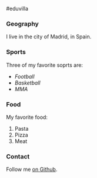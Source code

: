 #eduvilla

### Geography

I live in the city of Madrid, in Spain.

### Sports

Three of my favorite soprts are:

- *Football*
- *Basketball*
- *MMA*

### Food

My favorite food:

1. Pasta
2. Pizza
3. Meat

### Contact

Follow me [on Github](https://github.com).
